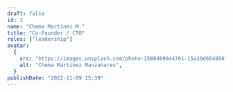 ```yaml
---
draft: false
id: 2
name: "Chema Martínez M."
title: "Co-Founder / CTO"
roles: ["leadership"]
avatar:
  {
    src: "https://images.unsplash.com/photo-1580489944761-15a19d654956?&fit=crop&w=280",
    alt: "Chema Martínez Manzanares",
  }
publishDate: "2022-11-09 15:39"
---
```

